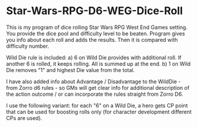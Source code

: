 # Star-Wars-RPG-D6-WEG-Dice-Roll
This is my program of dice rolling Star Wars RPG West End Games setting. 
You provide the dice pool and difficulty level to be beaten. Program gives you info about each roll and adds the results. 
Then it is compared with difficulty number.

Wild Die rule is included:
a) 6 on Wild Die provides with additional roll. If another 6 is rolled, it keeps rolling. All is summed up at the end.
b) 1 on Wild Die removes "1" and highest Die value from the total.

I have also added info about Advantage / Disadvantage to the WildDie - from Zorro d6 rules - so GMs will get clear info for additional description 
of the action outcome / or can incorporate the rules straight from Zorro D6.

I use the following variant: for each "6" on a Wild Die, a hero gets CP point that can be used for boosting rolls only (for character development different CPs are used).
